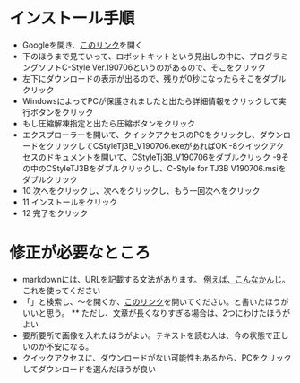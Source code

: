 # インストール手順

- Googleを開き、[このリンク](http://www.daisendenshi.com/download/)を開く
- 下のほうまで見ていって、ロボットキットという見出しの中に、プログラミングソフトC-Style Ver.190706というのがあるので、そこをクリック
- 左下にダウンロードの表示が出るので、残りが0秒になったらそこをダブルクリック
- WindowsによってPCが保護されましたと出たら詳細情報をクリックして実行ボタンをクリック
- もし圧縮解凍指定と出たら圧縮ボタンをクリック
- エクスプローラーを開いて、クイックアクセスのPCをクリックし、ダウンロードをクリックしてCStyleTj3B_V190706.exeがあればOK
-8クイックアクセスのドキュメントを開いて、CStyleTj3B_V190706をダブルクリック
-9その中のCStyleTJ3Bをダブルクリックし、C-Style for TJ3B V190706.msiをダブルクリック
- 10 次へをクリックし、次へをクリックし、もう一回次へをクリック
- 11 インストールをクリック
- 12 完了をクリック

# 修正が必要なところ
 * markdownには、URLを記載する文法があります。 [例えば、こんなかんじ](https://www.google.com)。これを使ってください
 * 「」と検索し、～を開くか、[このリンク]()を開いてください。と書いたほうがいいと思う。
 ** ただし、文章が長くなりすぎる場合は、2つにわけたほうがよい
 * 要所要所で画像を入れたほうがよい。テキストを読む人は、今の状態で正しいのか不安になる。
 * クイックアクセスに、ダウンロードがない可能性もあるから、PCをクリックしてダウンロードを選んだほうが良い

